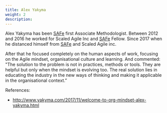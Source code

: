```yaml
---
title: Alex Yakyma
weight: 2
description: 
---
```


Alex Yakyma has been [SAFe](https://www.scaledagileframework.com/) first Associate Methodologist. Between 2012 and 2016 he worked for Scaled Agile Inc and [SAFe](https://www.scaledagileframework.com/) Fellow. Since 2017 when he distanced himself from [SAFe](https://www.scaledagileframework.com/) and Scaled Agile inc.

After that he focused completely on the human aspects of work, focusing on the Agile mindset, organisational culture and learning. And commented: "The solution to the problem is not in practices, methods or tools. They are helpful but only when the mindset is evolving too. The real solution lies in educating the industry in the new ways of thinking and making it applicable in the organisational context.”
 
References:
- http://www.yakyma.com/2017/11/welcome-to-org-mindset-alex-yakyma.html 
